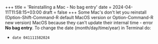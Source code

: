 +++
title = 'Reinstalling a Mac - No bag entry'
date = 2024-04-11T11:58:15+03:00
draft = false
+++
Some Mac's don't let you reinstall (Option-Shift-Command-R default MacOS version or Option-Command-R new version) MacOS because they can't update their internal time - error **No bag entry**. To change the date (month/day/time/year) in Terminal do:

 - `date 041111582024`
